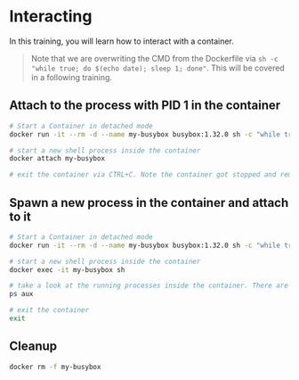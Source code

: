 # Interacting

In this training, you will learn how to interact with a container.

>Note that we are overwriting the CMD from the Dockerfile via `sh -c "while true; do $(echo date); sleep 1; done"`. This will be covered in a following training.

## Attach to the process with PID 1 in the container

```bash
# Start a Container in detached mode
docker run -it --rm -d --name my-busybox busybox:1.32.0 sh -c "while true; do $(echo date); sleep 1; done"

# start a new shell process inside the container
docker attach my-busybox

# exit the container via CTRL+C. Note the container got stopped and removed afterwards.
```


## Spawn a new process in the container and attach to it

```bash
# Start a Container in detached mode
docker run -it --rm -d --name my-busybox busybox:1.32.0 sh -c "while true; do $(echo date); sleep 1; done"

# start a new shell process inside the container
docker exec -it my-busybox sh

# take a look at the running processes inside the container. There are additional processes beside the process with the PID 1.
ps aux

# exit the container
exit
```

## Cleanup

```bash
docker rm -f my-busybox
```
